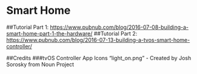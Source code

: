 # Smart Home

##Tutorial Part 1: https://www.pubnub.com/blog/2016-07-08-building-a-smart-home-part-1-the-hardware/
##Tutorial Part 2: https://www.pubnub.com/blog/2016-07-13-building-a-tvos-smart-home-controller/

##Credits
###tvOS Controller App Icons
“light_on.png” - Created by Josh Sorosky from Noun Project

